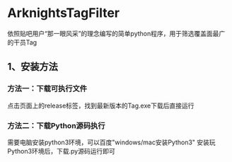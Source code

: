 # ArknightsTagFilter
依照贴吧用户“那一眼风采”的理念编写的简单python程序，用于筛选覆盖面最广的干员Tag
## 1、安装方法
### 方法一：下载可执行文件  
点击页面上的release标签，找到最新版本的Tag.exe下载后直接运行
### 方法二：下载Python源码执行
需要电脑安装python3环境，可以百度"windows/mac安装Python3"
安装玩Python3环境后，下载.py源码运行即可
